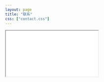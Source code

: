 ```yaml
---
layout: page
title: "联系"
css: ["contact.css"]
---
```

<div class="col s12">
  <div class="icontain">
    <iframe src="{{site.contact_url}}">Loading...</iframe>
  </div>
</div>